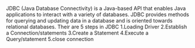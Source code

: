 JDBC (Java Database Connectivity) is a Java-based API that enables Java applications to interact with a variety of databases. JDBC provides methods for querying and updating data in a database and is oriented towards relational databases.
Their are 5 steps in JDBC
1.Loading Driver
2.Establish a Connection/statements
3.Create a Statement
4.Execute a Query/statement
5.close connection
